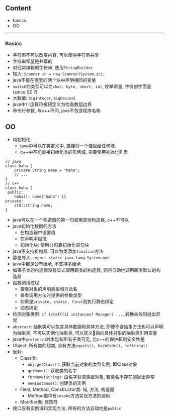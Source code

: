 ## Content
- basics
- OO

---
### Basics
- 字符串不可以改变内容, 可以使得字符串共享
- 字符串常量是共享的
- 对经常编辑的字符串, 使用`StringBuilder`
- 输入: `Scanner in = new Scanner(System.in);`
- java不能在嵌套的两个块中声明相同的变量
- `switch`的类型可以为`char, byte, short, int`, 枚举常量, 字符创字面量(since SE 7)
- 大数值: `BigInteger`, `BigDecimal`
- java中`[]`运算符被预定义为检查数组边界
- 命令行参数, 与c++不同, java不包含程序名称

## OO
- 域初始化:
    - java中可以在类定义中, 直接将一个值赋给任何域.
    - c++中不能直接初始化类的实例域, 需要使用初始化列表
    
```
// java
class haha {
    private String name = "haha";
    // ...   
}
// c++
class haha {
 public:
    haha(): name("haha") {}
private:
    std::string name;
}
```
      
- java可以在一个构造器的第一句调用其他构造器, c++不可以
- java初始化数据的方法
    - 在构造器中设置值
    - 在声明中赋值
    - 初始化块: 使用`{}`包裹初始化语句块
- java不支持析构器, 可以为类添加`finalize`方法
- 静态导入: `import static java.lang.System.out`
- java中都是公有继承, 不支持多继承
- 如果子类的构造器没有显式调用超类的构造器, 则将自动地调用超类默认的构造器
- 函数调用过程:
    - 查看对象的声明类型和方法名
    - 查看调用方法时提供的参数类型
    - 如果是`private, static, final`则执行静态绑定
    - 动态绑定     
- 检测对象类型: `if (staff[1] instanceof Manager) ...`, 转换失败则抛出异常
- `abstract`: 抽象类可以包含具体数据和具体方法, 即使不含抽象方法也可以声明为抽象类, 不可以实例化抽象类, 可以定义指向具体对象的抽象类引用变量
- java中`protected`对本包和所有子类可见, 比c++的保护机制安全性差
- Object: 所有类的超类, 具有方法`equals(), hashCode(), toString()`
- 反射:
    - Class类:
        - `obj.getClass()`: 获取当前对象的类型实例, 即Class对象
        - `getName()`: 获取类的名字
        - `forName(String)`: 由名字获取类型对象, 若类名不存在则抛出异常
        - `newInstance()`: 创建类的实例
    - Field, Method, Constructor类: 域, 方法, 构造器
        - Method类中有`invoke`方法实现方法的调用
    - Modifier类: 修饰符
- 接口没有实例域和实现方法, 所有的方法自动地是`public`
